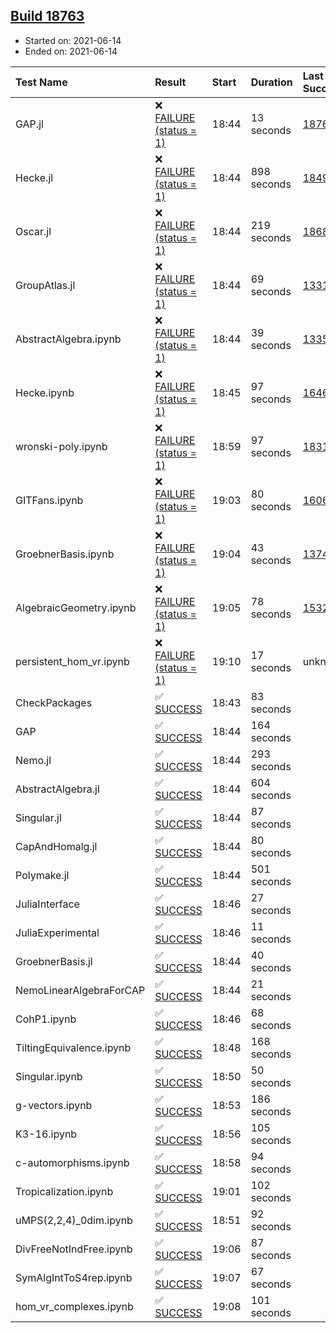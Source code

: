 ## [Build 18763](https://oscarci.mathematik.uni-kl.de/job/oscar/18763/)

* Started on: 2021-06-14
* Ended on: 2021-06-14

| Test Name    | Result | Start | Duration | Last Success | First Failure |
|:-------------|:-------|:------|:---------|:-------------|:--------------|
| GAP.jl | ❌ [FAILURE (status = 1)](https://oscarci.mathematik.uni-kl.de/job/oscar/18763/artifact/logs/build-18763/GAP.jl.log) | 18:44 | 13 seconds | [18762](https://oscarci.mathematik.uni-kl.de/job/oscar/18762/) | [18763](https://oscarci.mathematik.uni-kl.de/job/oscar/18763/) |
| Hecke.jl | ❌ [FAILURE (status = 1)](https://oscarci.mathematik.uni-kl.de/job/oscar/18763/artifact/logs/build-18763/Hecke.jl.log) | 18:44 | 898 seconds | [18490](https://oscarci.mathematik.uni-kl.de/job/oscar/18490/) | [18491](https://oscarci.mathematik.uni-kl.de/job/oscar/18491/) |
| Oscar.jl | ❌ [FAILURE (status = 1)](https://oscarci.mathematik.uni-kl.de/job/oscar/18763/artifact/logs/build-18763/Oscar.jl.log) | 18:44 | 219 seconds | [18684](https://oscarci.mathematik.uni-kl.de/job/oscar/18684/) | [18685](https://oscarci.mathematik.uni-kl.de/job/oscar/18685/) |
| GroupAtlas.jl | ❌ [FAILURE (status = 1)](https://oscarci.mathematik.uni-kl.de/job/oscar/18763/artifact/logs/build-18763/GroupAtlas.jl.log) | 18:44 | 69 seconds | [13311](https://oscarci.mathematik.uni-kl.de/job/oscar/13311/) | [13312](https://oscarci.mathematik.uni-kl.de/job/oscar/13312/) |
| AbstractAlgebra.ipynb | ❌ [FAILURE (status = 1)](https://oscarci.mathematik.uni-kl.de/job/oscar/18763/artifact/logs/build-18763/AbstractAlgebra.ipynb.log) | 18:44 | 39 seconds | [13355](https://oscarci.mathematik.uni-kl.de/job/oscar/13355/) | [13356](https://oscarci.mathematik.uni-kl.de/job/oscar/13356/) |
| Hecke.ipynb | ❌ [FAILURE (status = 1)](https://oscarci.mathematik.uni-kl.de/job/oscar/18763/artifact/logs/build-18763/Hecke.ipynb.log) | 18:45 | 97 seconds | [16463](https://oscarci.mathematik.uni-kl.de/job/oscar/16463/) | [16464](https://oscarci.mathematik.uni-kl.de/job/oscar/16464/) |
| wronski-poly.ipynb | ❌ [FAILURE (status = 1)](https://oscarci.mathematik.uni-kl.de/job/oscar/18763/artifact/logs/build-18763/wronski-poly.ipynb.log) | 18:59 | 97 seconds | [18314](https://oscarci.mathematik.uni-kl.de/job/oscar/18314/) | [18315](https://oscarci.mathematik.uni-kl.de/job/oscar/18315/) |
| GITFans.ipynb | ❌ [FAILURE (status = 1)](https://oscarci.mathematik.uni-kl.de/job/oscar/18763/artifact/logs/build-18763/GITFans.ipynb.log) | 19:03 | 80 seconds | [16068](https://oscarci.mathematik.uni-kl.de/job/oscar/16068/) | [16069](https://oscarci.mathematik.uni-kl.de/job/oscar/16069/) |
| GroebnerBasis.ipynb | ❌ [FAILURE (status = 1)](https://oscarci.mathematik.uni-kl.de/job/oscar/18763/artifact/logs/build-18763/GroebnerBasis.ipynb.log) | 19:04 | 43 seconds | [13748](https://oscarci.mathematik.uni-kl.de/job/oscar/13748/) | [13749](https://oscarci.mathematik.uni-kl.de/job/oscar/13749/) |
| AlgebraicGeometry.ipynb | ❌ [FAILURE (status = 1)](https://oscarci.mathematik.uni-kl.de/job/oscar/18763/artifact/logs/build-18763/AlgebraicGeometry.ipynb.log) | 19:05 | 78 seconds | [15322](https://oscarci.mathematik.uni-kl.de/job/oscar/15322/) | [15323](https://oscarci.mathematik.uni-kl.de/job/oscar/15323/) |
| persistent_hom_vr.ipynb | ❌ [FAILURE (status = 1)](https://oscarci.mathematik.uni-kl.de/job/oscar/18763/artifact/logs/build-18763/persistent_hom_vr.ipynb.log) | 19:10 | 17 seconds | unknown | unknown |
| CheckPackages | ✅ [SUCCESS](https://oscarci.mathematik.uni-kl.de/job/oscar/18763/artifact/logs/build-18763/CheckPackages.log) | 18:43 | 83 seconds |  |  |
| GAP | ✅ [SUCCESS](https://oscarci.mathematik.uni-kl.de/job/oscar/18763/artifact/logs/build-18763/GAP.log) | 18:44 | 164 seconds |  |  |
| Nemo.jl | ✅ [SUCCESS](https://oscarci.mathematik.uni-kl.de/job/oscar/18763/artifact/logs/build-18763/Nemo.jl.log) | 18:44 | 293 seconds |  |  |
| AbstractAlgebra.jl | ✅ [SUCCESS](https://oscarci.mathematik.uni-kl.de/job/oscar/18763/artifact/logs/build-18763/AbstractAlgebra.jl.log) | 18:44 | 604 seconds |  |  |
| Singular.jl | ✅ [SUCCESS](https://oscarci.mathematik.uni-kl.de/job/oscar/18763/artifact/logs/build-18763/Singular.jl.log) | 18:44 | 87 seconds |  |  |
| CapAndHomalg.jl | ✅ [SUCCESS](https://oscarci.mathematik.uni-kl.de/job/oscar/18763/artifact/logs/build-18763/CapAndHomalg.jl.log) | 18:44 | 80 seconds |  |  |
| Polymake.jl | ✅ [SUCCESS](https://oscarci.mathematik.uni-kl.de/job/oscar/18763/artifact/logs/build-18763/Polymake.jl.log) | 18:44 | 501 seconds |  |  |
| JuliaInterface | ✅ [SUCCESS](https://oscarci.mathematik.uni-kl.de/job/oscar/18763/artifact/logs/build-18763/JuliaInterface.log) | 18:46 | 27 seconds |  |  |
| JuliaExperimental | ✅ [SUCCESS](https://oscarci.mathematik.uni-kl.de/job/oscar/18763/artifact/logs/build-18763/JuliaExperimental.log) | 18:46 | 11 seconds |  |  |
| GroebnerBasis.jl | ✅ [SUCCESS](https://oscarci.mathematik.uni-kl.de/job/oscar/18763/artifact/logs/build-18763/GroebnerBasis.jl.log) | 18:44 | 40 seconds |  |  |
| NemoLinearAlgebraForCAP | ✅ [SUCCESS](https://oscarci.mathematik.uni-kl.de/job/oscar/18763/artifact/logs/build-18763/NemoLinearAlgebraForCAP.log) | 18:44 | 21 seconds |  |  |
| CohP1.ipynb | ✅ [SUCCESS](https://oscarci.mathematik.uni-kl.de/job/oscar/18763/artifact/logs/build-18763/CohP1.ipynb.log) | 18:46 | 68 seconds |  |  |
| TiltingEquivalence.ipynb | ✅ [SUCCESS](https://oscarci.mathematik.uni-kl.de/job/oscar/18763/artifact/logs/build-18763/TiltingEquivalence.ipynb.log) | 18:48 | 168 seconds |  |  |
| Singular.ipynb | ✅ [SUCCESS](https://oscarci.mathematik.uni-kl.de/job/oscar/18763/artifact/logs/build-18763/Singular.ipynb.log) | 18:50 | 50 seconds |  |  |
| g-vectors.ipynb | ✅ [SUCCESS](https://oscarci.mathematik.uni-kl.de/job/oscar/18763/artifact/logs/build-18763/g-vectors.ipynb.log) | 18:53 | 186 seconds |  |  |
| K3-16.ipynb | ✅ [SUCCESS](https://oscarci.mathematik.uni-kl.de/job/oscar/18763/artifact/logs/build-18763/K3-16.ipynb.log) | 18:56 | 105 seconds |  |  |
| c-automorphisms.ipynb | ✅ [SUCCESS](https://oscarci.mathematik.uni-kl.de/job/oscar/18763/artifact/logs/build-18763/c-automorphisms.ipynb.log) | 18:58 | 94 seconds |  |  |
| Tropicalization.ipynb | ✅ [SUCCESS](https://oscarci.mathematik.uni-kl.de/job/oscar/18763/artifact/logs/build-18763/Tropicalization.ipynb.log) | 19:01 | 102 seconds |  |  |
| uMPS(2,2,4)_0dim.ipynb | ✅ [SUCCESS](https://oscarci.mathematik.uni-kl.de/job/oscar/18763/artifact/logs/build-18763/uMPS-2-2-4-_0dim.ipynb.log) | 18:51 | 92 seconds |  |  |
| DivFreeNotIndFree.ipynb | ✅ [SUCCESS](https://oscarci.mathematik.uni-kl.de/job/oscar/18763/artifact/logs/build-18763/DivFreeNotIndFree.ipynb.log) | 19:06 | 87 seconds |  |  |
| SymAlgIntToS4rep.ipynb | ✅ [SUCCESS](https://oscarci.mathematik.uni-kl.de/job/oscar/18763/artifact/logs/build-18763/SymAlgIntToS4rep.ipynb.log) | 19:07 | 67 seconds |  |  |
| hom_vr_complexes.ipynb | ✅ [SUCCESS](https://oscarci.mathematik.uni-kl.de/job/oscar/18763/artifact/logs/build-18763/hom_vr_complexes.ipynb.log) | 19:08 | 101 seconds |  |  |
